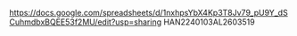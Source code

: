 https://docs.google.com/spreadsheets/d/1nxhpsYbX4Kp3T8Jv79_pU9Y_dSCuhmdbxBQEE53f2MU/edit?usp=sharing
HAN2240103AL2603519
